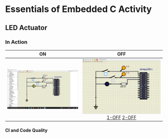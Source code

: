 # Essentials of Embedded C Activity

## LED Actuator

### In Action

|ON|OFF|
|:--:|:--:|
|![ON](simulation/ON.png)|![OFF](simulation/OFF.png)[1-OFF](simulation/1OFF.png) [2-OFF](simulation/2OFF.png) |

#### CI and Code Quality

